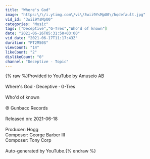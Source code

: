 ```yaml
---
title: "Where's God"
image: "https:\/\/i.ytimg.com\/vi\/3wii9YsMpU0\/hqdefault.jpg"
vid_id: "3wii9YsMpU0"
categories: "Music"
tags: ["Deceptive","G-Tres","Who'd of known"]
date: "2021-06-26T05:31:50+03:00"
vid_date: "2021-06-17T11:17:43Z"
duration: "PT2M50S"
viewcount: "14"
likeCount: "2"
dislikeCount: "0"
channel: "Deceptive - Topic"
---
```

{% raw %}Provided to YouTube by Amuseio AB<br /><br />Where's God · Deceptive · G-Tres<br /><br />Who'd of known<br /><br />℗ Gunbacc Records<br /><br />Released on: 2021-06-18<br /><br />Producer: Hogg<br />Composer: George Barber III<br />Composer: Tony Corp<br /><br />Auto-generated by YouTube.{% endraw %}
